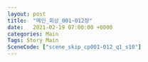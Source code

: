 ```yaml
---
layout: post
title:  "메인_회상_001~012장"
date:   2021-02-19 07:00:00 +0000
categories: Main
Tags: Story Main
SceneCode: ["scene_skip_cp001-012_q1_s10"]
---
```


